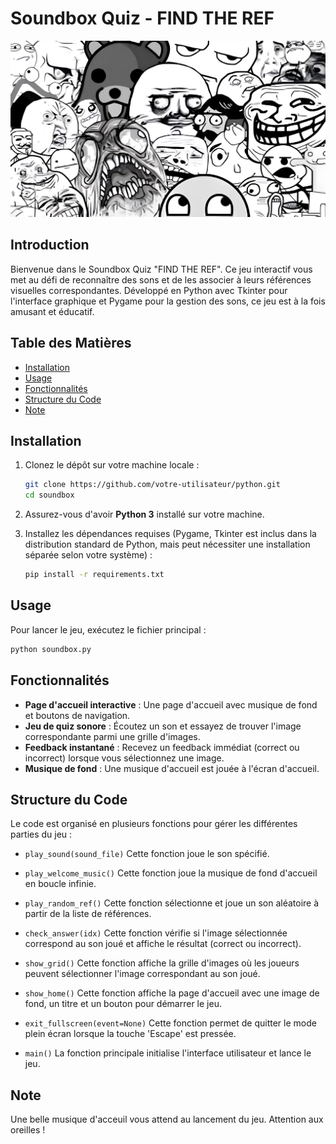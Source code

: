 # Soundbox Quiz - FIND THE REF

![Soundbox Quiz](./images/background.png)

## Introduction

Bienvenue dans le Soundbox Quiz "FIND THE REF". Ce jeu interactif vous met au défi de reconnaître des sons et de les associer à leurs références visuelles correspondantes. Développé en Python avec Tkinter pour l'interface graphique et Pygame pour la gestion des sons, ce jeu est à la fois amusant et éducatif.

## Table des Matières

- [Installation](#installation)
- [Usage](#usage)
- [Fonctionnalités](#fonctionnalités)
- [Structure du Code](#structure-du-code)
- [Note](#note)

## Installation

1. Clonez le dépôt sur votre machine locale :
    ```bash
    git clone https://github.com/votre-utilisateur/python.git
    cd soundbox
    ```

2. Assurez-vous d'avoir **Python 3** installé sur votre machine.

3. Installez les dépendances requises (Pygame, Tkinter est inclus dans la distribution standard de Python, mais peut nécessiter une installation séparée selon votre système) :
    ```bash
    pip install -r requirements.txt
    ```

## Usage
Pour lancer le jeu, exécutez le fichier principal :

```bash
python soundbox.py
```

## Fonctionnalités

- **Page d'accueil interactive** : Une page d'accueil avec musique de fond et boutons de navigation.
- **Jeu de quiz sonore** : Écoutez un son et essayez de trouver l'image correspondante parmi une grille d'images.
- **Feedback instantané** : Recevez un feedback immédiat (correct ou incorrect) lorsque vous sélectionnez une image.
- **Musique de fond** : Une musique d'accueil est jouée à l'écran d'accueil.

## Structure du Code
Le code est organisé en plusieurs fonctions pour gérer les différentes parties du jeu :

- `play_sound(sound_file)`
Cette fonction joue le son spécifié.

- `play_welcome_music()`
Cette fonction joue la musique de fond d'accueil en boucle infinie.

- `play_random_ref()`
Cette fonction sélectionne et joue un son aléatoire à partir de la liste de références.

- `check_answer(idx)`
Cette fonction vérifie si l'image sélectionnée correspond au son joué et affiche le résultat (correct ou incorrect).

- `show_grid()`
Cette fonction affiche la grille d'images où les joueurs peuvent sélectionner l'image correspondant au son joué.

- `show_home()`
Cette fonction affiche la page d'accueil avec une image de fond, un titre et un bouton pour démarrer le jeu.

- `exit_fullscreen(event=None)`
Cette fonction permet de quitter le mode plein écran lorsque la touche 'Escape' est pressée.

- `main()`
La fonction principale initialise l'interface utilisateur et lance le jeu.

## Note

Une belle musique d'acceuil vous attend au lancement du jeu. Attention aux oreilles !
